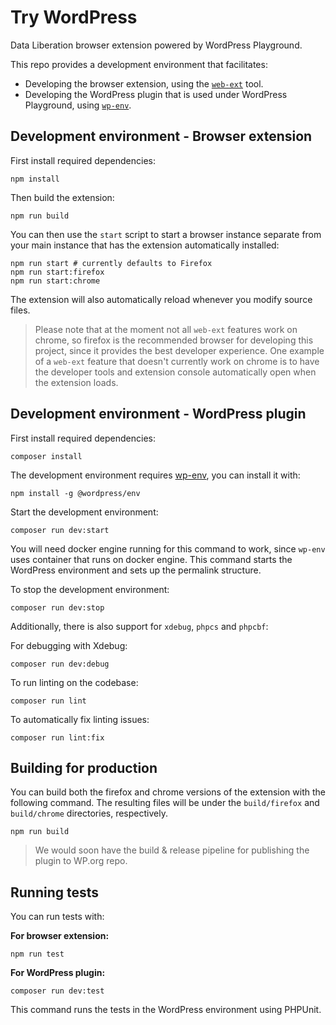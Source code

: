 # Try WordPress
Data Liberation browser extension powered by WordPress Playground.

This repo provides a development environment that facilitates:

- Developing the browser extension, using the [`web-ext`](https://extensionworkshop.com/documentation/develop/getting-started-with-web-ext/) tool.
- Developing the WordPress plugin that is used under WordPress Playground, using [`wp-env`](https://developer.wordpress.org/block-editor/reference-guides/packages/packages-env/).

## Development environment - Browser extension

First install required dependencies:

```shell
npm install
```

Then build the extension:

```shell
npm run build
```

You can then use the `start` script to start a browser instance separate from your main instance that has the extension automatically installed:

```shell
npm run start # currently defaults to Firefox
npm run start:firefox
npm run start:chrome
```

The extension will also automatically reload whenever you modify source files.

> Please note that at the moment not all `web-ext` features work on chrome, so firefox is the recommended browser for developing this project, since it provides the best developer experience. One example of a `web-ext` feature that doesn't currently work on chrome is to have the developer tools and extension console automatically open when the extension loads.

## Development environment - WordPress plugin

First install required dependencies:

```shell
composer install
```

The development environment requires [wp-env](https://developer.wordpress.org/block-editor/reference-guides/packages/packages-env/), you can install it with:

```shell
npm install -g @wordpress/env
```

Start the development environment:
```shell
composer run dev:start
```

You will need docker engine running for this command to work, since `wp-env` uses container that runs on docker engine.
This command starts the WordPress environment and sets up the permalink structure.

To stop the development environment:
```shell
composer run dev:stop
```

Additionally, there is also support for `xdebug`, `phpcs` and `phpcbf`:

For debugging with Xdebug:
```shell
composer run dev:debug
```

To run linting on the codebase:
```shell
composer run lint
```

To automatically fix linting issues:
```shell
composer run lint:fix
```

## Building for production
You can build both the firefox and chrome versions of the extension with the following command. The resulting files will be under the `build/firefox` and `build/chrome` directories, respectively.

```shell
npm run build
```

> We would soon have the build & release pipeline for publishing the plugin to WP.org repo.

## Running tests

You can run tests with:

**For browser extension:**

```shell
npm run test
```

**For WordPress plugin:**

```shell
composer run dev:test
```
This command runs the tests in the WordPress environment using PHPUnit.
